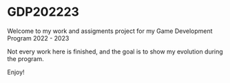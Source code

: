 # GDP202223

Welcome to my work and assigments project for my Game Development Program 2022 - 2023

Not every work here is finished, and the goal is to show my evolution during the program.

Enjoy!

